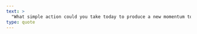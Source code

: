 ```yaml
---
text: >
  "What simple action could you take today to produce a new momentum toward success in your life?" - Tony Robbins
type: quote
---
```


